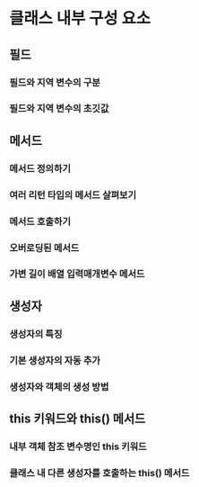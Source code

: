 # 클래스 내부 구성 요소

## 필드

### 필드와 지역 변수의 구분

### 필드와 지역 변수의 초깃값

## 메서드

### 메서드 정의하기

### 여러 리턴 타입의 메서드 살펴보기

### 메서드 호출하기

### 오버로딩된 메서드

### 가변 길이 배열 입력매개변수 메서드

## 생성자

### 생성자의 특징

### 기본 생성자의 자동 추가

### 생성자와 객체의 생성 방법

## this 키워드와 this() 메서드

### 내부 객체 참조 변수명인 this 키워드

### 클래스 내 다른 생성자를 호출하는 this() 메서드
